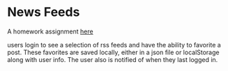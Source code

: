 # News Feeds

A homework assignment [here](http://www.se.rit.edu/~swen-344/homeworks/IndividualFeed.html)

users login to see a selection of rss feeds and have the ability to favorite a post. These favorites are saved locally, either in a json file or localStorage along with user info. The user also is notified of when they last logged in.

